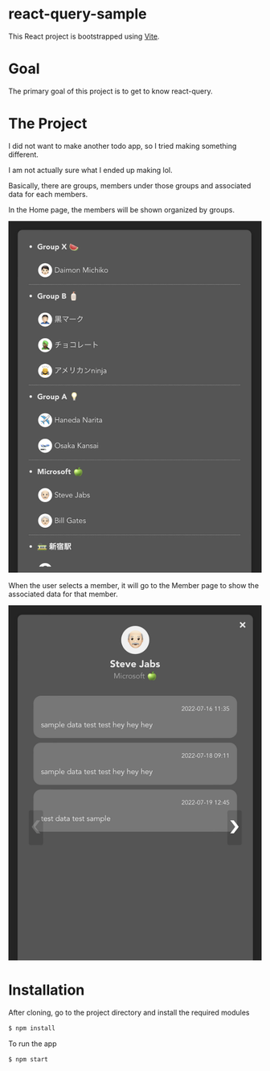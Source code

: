react-query-sample
===========

This React project is bootstrapped using [Vite](https://vitejs.dev/guide/).


# Goal

The primary goal of this project is to get to know react-query.


# The Project

I did not want to make another todo app, so I tried making something different.

I am not actually sure what I ended up making lol.

Basically, there are groups, members under those groups and associated data for each members.

In the Home page, the members will be shown organized by groups.


![Home page](public/image1.png)


When the user selects a member, it will go to the Member page to show the associated data for that member.


![Member page](public/image2.png)

# Installation

After cloning, go to the project directory and install the required modules

```sh
$ npm install
```

To run the app

```sh
$ npm start
```

